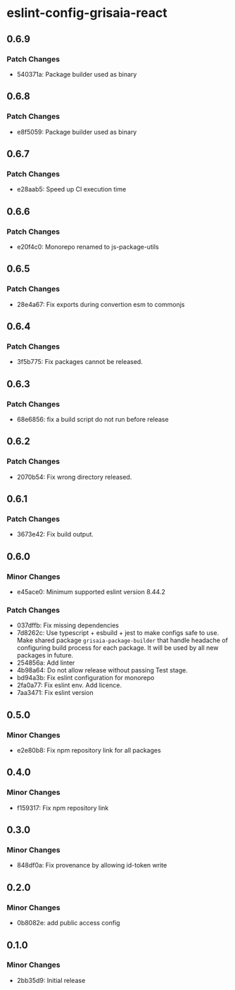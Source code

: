 # eslint-config-grisaia-react

## 0.6.9

### Patch Changes

- 540371a: Package builder used as binary

## 0.6.8

### Patch Changes

- e8f5059: Package builder used as binary

## 0.6.7

### Patch Changes

- e28aab5: Speed up CI execution time

## 0.6.6

### Patch Changes

- e20f4c0: Monorepo renamed to js-package-utils

## 0.6.5

### Patch Changes

- 28e4a67: Fix exports during convertion esm to commonjs

## 0.6.4

### Patch Changes

- 3f5b775: Fix packages cannot be released.

## 0.6.3

### Patch Changes

- 68e6856: fix a build script do not run before release

## 0.6.2

### Patch Changes

- 2070b54: Fix wrong directory released.

## 0.6.1

### Patch Changes

- 3673e42: Fix build output.

## 0.6.0

### Minor Changes

- e45ace0: Minimum supported eslint version 8.44.2

### Patch Changes

- 037dffb: Fix missing dependencies
- 7d8262c: Use typescript + esbuild + jest to make configs safe to use. Make shared package `grisaia-package-builder` that handle headache of configuring build process for each package. It will be used by all new packages in future.
- 254856a: Add linter
- 4b98a64: Do not allow release without passing Test stage.
- bd94a3b: Fix eslint configuration for monorepo
- 2fa0a77: Fix eslint env. Add licence.
- 7aa3471: Fix eslint version

## 0.5.0

### Minor Changes

- e2e80b8: Fix npm repository link for all packages

## 0.4.0

### Minor Changes

- f159317: Fix npm repository link

## 0.3.0

### Minor Changes

- 848df0a: Fix provenance by allowing id-token write

## 0.2.0

### Minor Changes

- 0b8082e: add public access config

## 0.1.0

### Minor Changes

- 2bb35d9: Initial release
